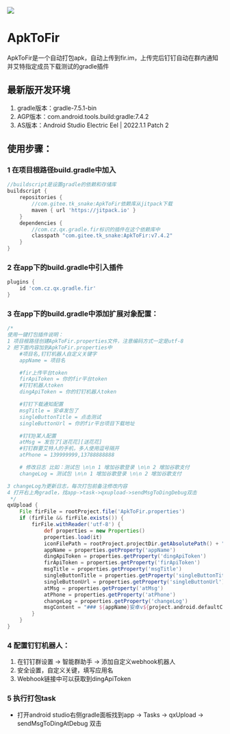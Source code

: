 [![](https://jitpack.io/v/com.gitee.tk_snake/ApkToFir.svg)](https://jitpack.io/#com.gitee.tk_snake/ApkToFir)
# ApkToFir

ApkToFir是一个自动打包apk，自动上传到fir.im，上传完后钉钉自动在群内通知并艾特指定成员下载测试的gradle插件


## 最新版开发环境
1. gradle版本：gradle-7.5.1-bin
2. AGP版本：com.android.tools.build:gradle:7.4.2
3. AS版本：Android Studio Electric Eel | 2022.1.1 Patch 2

## 使用步骤：
### 1 在项目根路径build.gradle中加入
```groovy
//buildscript是设置gradle的依赖和存储库
buildscript {
    repositories {
        //com.gitee.tk_snake:ApkToFir依赖库从jitpack下载
        maven { url 'https://jitpack.io' }
    }
    dependencies {
        //com.cz.qx.gradle.fir标识的插件在这个依赖库中
        classpath "com.gitee.tk_snake:ApkToFir:v7.4.2"
    }
}
```

### 2 在app下的build.gradle中引入插件
```groovy
plugins {
    id 'com.cz.qx.gradle.fir'
}
```

### 3 在app下的build.gradle中添加扩展对象配置：
```groovy
/*
使用一键打包插件说明：
1 项目根路径创建ApkToFir.properties文件，注意编码方式一定是utf-8
2 把下面内容加到ApkToFir.properties中
    #项目名,钉钉机器人自定义关键字
    appName = 项目名

    #fir上传平台token
    firApiToken = 你的fir平台token
    #钉钉机器人token
    dingApiToken = 你的钉钉机器人token

    #钉钉下载通知配置
    msgTitle = 安卓发包了
    singleButtonTitle = 点击测试
    singleButtonUrl = 你的fir平台项目下载地址

    #钉钉@某人配置
    atMsg = 发包了[送花花][送花花]
    #钉钉群要艾特人的手机，多人使用逗号隔开
    atPhone = 139999999,13788888888

    # 修改日志 比如：测试包 \n\n 1 增加谷歌登录 \n\n 2 增加谷歌支付
    changeLog = 测试包 \n\n 1 增加谷歌登录 \n\n 2 增加谷歌支付

3 changeLog为更新日志，每次打包前备注修改内容
4 打开右上角gradle，找app->task->qxupload->sendMsgToDingDebug双击
 */
qxUpload {
    File firFile = rootProject.file('ApkToFir.properties')
    if (firFile && firFile.exists()) {
        firFile.withReader('utf-8') {
            def properties = new Properties()
            properties.load(it)
            iconFilePath = rootProject.projectDir.getAbsolutePath() + "/app/src/main/res/mipmap-xhdpi/ic_launcher.png"
            appName = properties.getProperty('appName')
            dingApiToken = properties.getProperty('dingApiToken')
            firApiToken = properties.getProperty('firApiToken')
            msgTitle = properties.getProperty('msgTitle')
            singleButtonTitle = properties.getProperty('singleButtonTitle')
            singleButtonUrl = properties.getProperty('singleButtonUrl')
            atMsg = properties.getProperty('atMsg')
            atPhone = properties.getProperty('atPhone')
            changeLog = properties.getProperty('changeLog')
            msgContent = "### ${appName}安卓v${project.android.defaultConfig.versionName}发布 \n\n 日志：\n\n ${changeLog} \n\n [下载地址](${singleButtonUrl})"
        }
    }
}
```

### 4 配置钉钉机器人：
1. 在钉钉群设置 -> 智能群助手 -> 添加自定义webhook机器人
2. 安全设置，自定义关键，填写应用名
3. Webhook链接中可以获取到dingApiToken

### 5 执行打包task
- 打开android studio右侧gradle面板找到app -> Tasks -> qxUpload -> sendMsgToDingAtDebug 双击

